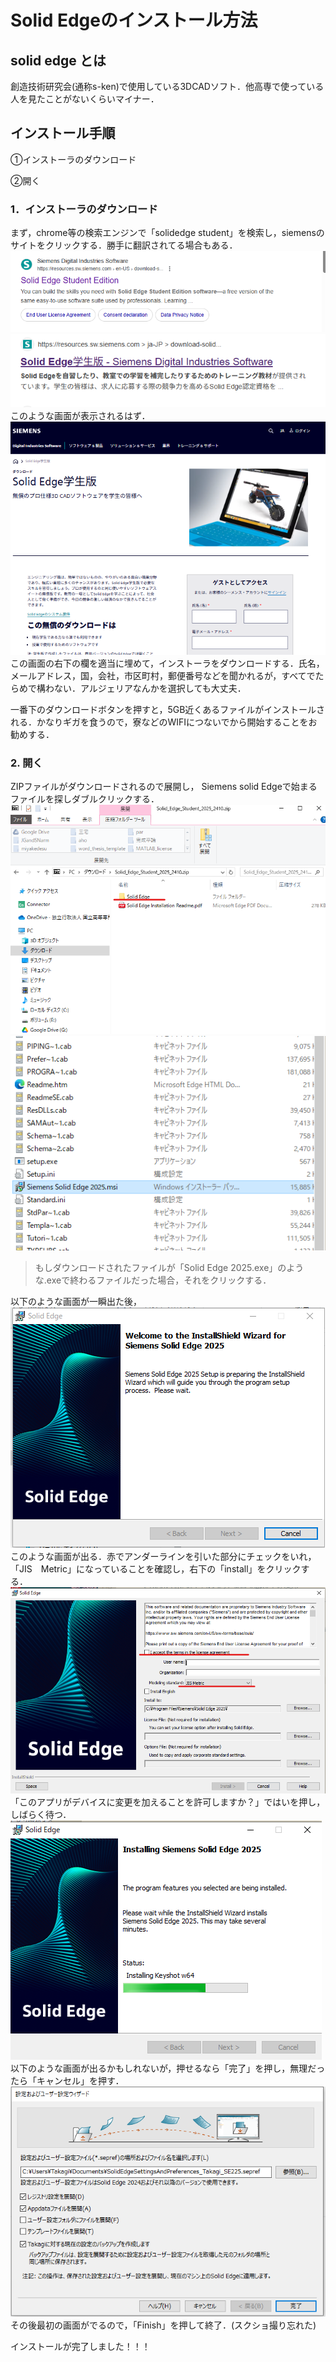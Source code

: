 # Solid Edgeのインストール方法

## solid edge とは
創造技術研究会(通称s-ken)で使用している3DCADソフト．他高専で使っている人を見たことがないくらいマイナー．
## インストール手順
①インストーラのダウンロード

②開く
### 1．インストーラのダウンロード
まず，chrome等の検索エンジンで「solidedge student」を検索し，siemensのサイトをクリックする．勝手に翻訳されてる場合もある．
![alt text](images/image-2.png)
![alt text](images/image-3.png)
このような画面が表示されるはず．
![alt text](images/image-4.png)
この画面の右下の欄を適当に埋めて，インストーラをダウンロードする．氏名，メールアドレス，国，会社，市区町村，郵便番号などを聞かれるが，すべてでたらめで構わない．アルジェリアなんかを選択しても大丈夫．

一番下のダウンロードボタンを押すと，5GB近くあるファイルがインストールされる．かなりギガを食うので，寮などのWIFIにつないでから開始することをお勧めする．
### 2. 開く
ZIPファイルがダウンロードされるので展開し， Siemens solid Edgeで始まるファイルを探しダブルクリックする．
![alt text](images/image-8.png)
![alt text](images/image-9.png)

>もしダウンロードされたファイルが「Solid Edge 2025.exe」のような.exeで終わるファイルだった場合，それをクリックする．

以下のような画面が一瞬出た後，
![alt text](images/image-10.png)
このような画面が出る．赤でアンダーラインを引いた部分にチェックをいれ，「JIS　Metric」になっていることを確認し，右下の「install」をクリックする．
![alt text](images/image-12.png)
「このアプリがデバイスに変更を加えることを許可しますか？」ではいを押し，しばらく待つ．
![alt text](images/image-13.png)
以下のような画面が出るかもしれないが，押せるなら「完了」を押し，無理だったら「キャンセル」を押す．
![alt text](images/image-14.png)
その後最初の画面がでるので，「Finish」を押して終了．(スクショ撮り忘れた)

インストールが完了しました！！！